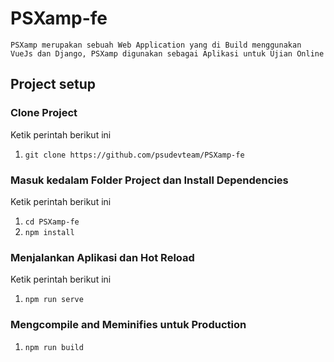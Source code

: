 # PSXamp-fe
```PSXamp merupakan sebuah Web Application yang di Build menggunakan VueJs dan Django, PSXamp digunakan sebagai Aplikasi untuk Ujian Online```

## Project setup

### Clone Project
Ketik perintah berikut ini 
1. ```git clone https://github.com/psudevteam/PSXamp-fe```

### Masuk kedalam Folder Project dan Install Dependencies
Ketik perintah berikut ini
1. ```cd PSXamp-fe```
2. ```npm install```

### Menjalankan Aplikasi dan Hot Reload 
Ketik perintah berikut ini
1. ```npm run serve```

### Mengcompile and Meminifies untuk Production
1. ```npm run build```

